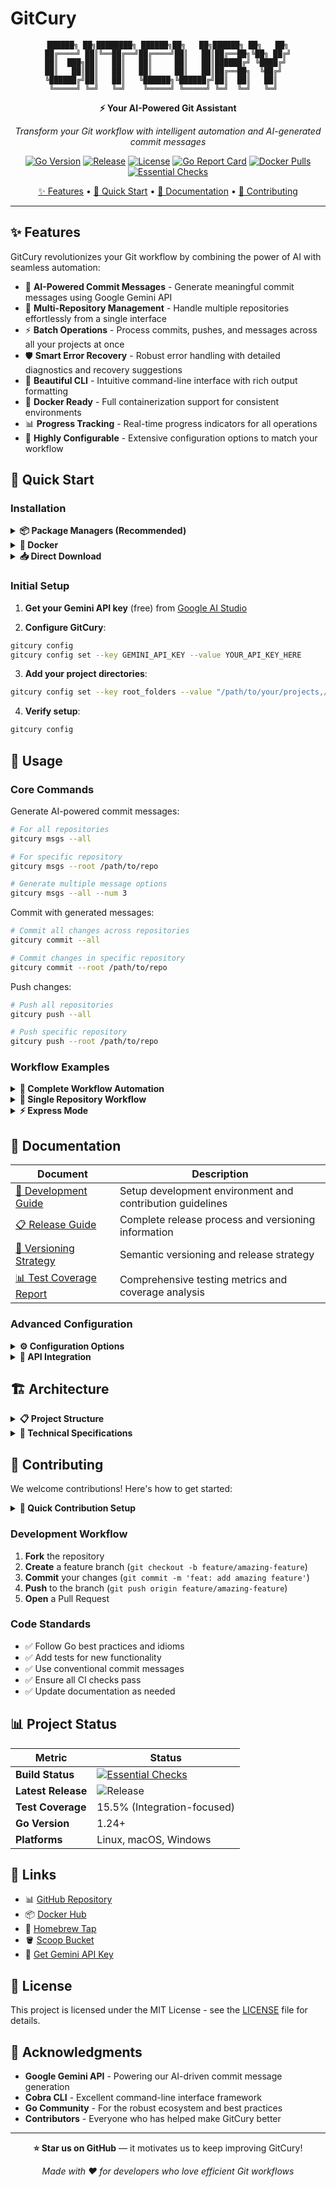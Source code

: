 # GitCury

<div align="center">

```
██████╗ ██╗████████╗ ██████╗██╗   ██╗██████╗ ██╗   ██╗
██╔════╝ ██║╚══██╔══╝██╔════╝██║   ██║██╔══██╗╚██╗ ██╔╝
██║  ███╗██║   ██║   ██║     ██║   ██║██████╔╝ ╚████╔╝ 
██║   ██║██║   ██║   ██║     ██║   ██║██╔══██╗  ╚██╔╝  
╚██████╔╝██║   ██║   ╚██████╗╚██████╔╝██║  ██║   ██║   
 ╚═════╝ ╚═╝   ╚═╝    ╚═════╝ ╚═════╝ ╚═╝  ╚═╝   ╚═╝   
```

**⚡ Your AI-Powered Git Assistant**

*Transform your Git workflow with intelligent automation and AI-generated commit messages*

[![Go Version](https://img.shields.io/badge/go-%3E%3D1.24-blue.svg)](https://golang.org/dl/)
[![Release](https://img.shields.io/github/v/release/lakshyajain-0291/GitCury)](https://github.com/lakshyajain-0291/GitCury/releases)
[![License](https://img.shields.io/github/license/lakshyajain-0291/GitCury)](./LICENSE)
[![Go Report Card](https://goreportcard.com/badge/github.com/lakshyajain-0291/GitCury)](https://goreportcard.com/report/github.com/lakshyajain-0291/GitCury)
[![Docker Pulls](https://img.shields.io/docker/pulls/lakshyajain1503/gitcury)](https://hub.docker.com/r/lakshyajain1503/gitcury)
[![Essential Checks](https://github.com/lakshyajain-0291/GitCury/actions/workflows/essential-checks.yml/badge.svg)](https://github.com/lakshyajain-0291/GitCury/actions)

[✨ Features](#features) • [🚀 Quick Start](#quick-start) • [📖 Documentation](#documentation) • [🤝 Contributing](#contributing)

</div>

---

## ✨ Features

GitCury revolutionizes your Git workflow by combining the power of AI with seamless automation:

- 🧠 **AI-Powered Commit Messages** - Generate meaningful commit messages using Google Gemini API
- 🎯 **Multi-Repository Management** - Handle multiple repositories effortlessly from a single interface
- ⚡ **Batch Operations** - Process commits, pushes, and messages across all your projects at once
- 🛡️ **Smart Error Recovery** - Robust error handling with detailed diagnostics and recovery suggestions
- 🎨 **Beautiful CLI** - Intuitive command-line interface with rich output formatting
- 🐳 **Docker Ready** - Full containerization support for consistent environments
- 📊 **Progress Tracking** - Real-time progress indicators for all operations
- 🔧 **Highly Configurable** - Extensive configuration options to match your workflow

## 🚀 Quick Start

### Installation

<details>
<summary><strong>📦 Package Managers (Recommended)</strong></summary>

#### Homebrew (macOS & Linux)
```bash
brew tap lakshyajain-0291/gitcury
brew install gitcury
```

#### Scoop (Windows)
```powershell
scoop bucket add gitcury https://github.com/lakshyajain-0291/GitCury-Scoop-Bucket.git
scoop install gitcury
```

#### Go Install
```bash
go install github.com/lakshyajain-0291/gitcury@latest
export PATH=$PATH:$(go env GOPATH)/bin
gitcury -h
```

</details>

<details>
<summary><strong>🐳 Docker</strong></summary>

```bash
# Pull the latest image
docker pull lakshyajain1503/gitcury:latest

# Run GitCury in a container
docker run -it --rm \
  -v "$(pwd):/app/data" \
  -v "$HOME/.gitconfig:/home/gitcuryuser/.gitconfig:ro" \
  -v "$HOME/.gitcury:/home/gitcuryuser/.gitcury" \
  lakshyajain1503/gitcury:latest --help
```

</details>

<details>
<summary><strong>📥 Direct Download</strong></summary>

Download pre-built binaries from our [releases page](https://github.com/lakshyajain-0291/GitCury/releases/latest) for:
- Linux (x86_64, ARM64)
- macOS (Intel, Apple Silicon)
- Windows (x86_64, ARM64)

</details>

### Initial Setup

1. **Get your Gemini API key** (free) from [Google AI Studio](https://aistudio.google.com/app/apikey)

2. **Configure GitCury**:
```bash
gitcury config
gitcury config set --key GEMINI_API_KEY --value YOUR_API_KEY_HERE
```

3. **Add your project directories**:
```bash
gitcury config set --key root_folders --value "/path/to/your/projects,/path/to/other/projects"
```

4. **Verify setup**:
```bash
gitcury config
```

## 🎯 Usage

### Core Commands

Generate AI-powered commit messages:
```bash
# For all repositories
gitcury msgs --all

# For specific repository
gitcury msgs --root /path/to/repo

# Generate multiple message options
gitcury msgs --all --num 3
```

Commit with generated messages:
```bash
# Commit all changes across repositories
gitcury commit --all

# Commit changes in specific repository
gitcury commit --root /path/to/repo
```

Push changes:
```bash
# Push all repositories
gitcury push --all

# Push specific repository
gitcury push --root /path/to/repo
```

### Workflow Examples

<details>
<summary><strong>🔄 Complete Workflow Automation</strong></summary>

**Workflow Visualization:**

```mermaid
graph TD
    START[Start GitCury] --> SCAN[Scan Repositories]
    SCAN --> ANALYZE[Analyze Changes]
    ANALYZE --> GENERATE[Generate AI Messages]
    
    GENERATE --> REVIEW{Review Messages}
    REVIEW -->|Approve| COMMIT[Commit Changes]
    REVIEW -->|Regenerate| GENERATE
    
    COMMIT --> BATCH[Batch Process]
    BATCH --> PUSH[Push to Remote]
    PUSH --> COMPLETE[Workflow Complete]
    
    subgraph "Multi-Repository Processing"
        REPO1[Repository 1]
        REPO2[Repository 2]
        REPO3[Repository N...]
    end
    
    BATCH --> REPO1
    BATCH --> REPO2
    BATCH --> REPO3
    
    subgraph "AI Processing"
        CONTEXT[Build Context]
        GEMINI[Gemini API]
        CLUSTER[Apply Clustering]
    end
    
    GENERATE --> CONTEXT
    CONTEXT --> GEMINI
    GEMINI --> CLUSTER
    CLUSTER --> REVIEW
```

```bash
# 1. Generate commit messages for all projects
gitcury msgs --all --num 2

# 2. Review and commit changes
gitcury commit --all

# 3. Push all changes
gitcury push --all
```

**Process Flow:**
1. **Analysis** - GitCury scans all configured repositories
2. **AI Generation** - Gemini API creates contextual commit messages
3. **Review** - User reviews generated messages
4. **Batch Commit** - All repositories committed simultaneously
5. **Push** - Changes pushed to remote repositories

</details>

<details>
<summary><strong>🎯 Single Repository Workflow</strong></summary>

```bash
# Navigate to your project
cd /path/to/your/project

# Generate commit messages
gitcury msgs --root .

# Commit with AI-generated message
gitcury commit --root .

# Push changes
gitcury push --root .
```

</details>

<details>
<summary><strong>⚡ Express Mode</strong></summary>

```bash
# One-liner for quick commits (using aliases)
gitcury msgs --all && gitcury commit --all && gitcury push --all
```

</details>

## 📖 Documentation

| Document | Description |
|----------|-------------|
| [🔧 Development Guide](./DEVELOPMENT.md) | Setup development environment and contribution guidelines |
| [📋 Release Guide](./RELEASE_GUIDE.md) | Complete release process and versioning information |
| [🔄 Versioning Strategy](./VERSIONING.md) | Semantic versioning and release strategy |
| [📊 Test Coverage Report](./COVERAGE_REPORT.md) | Comprehensive testing metrics and coverage analysis |

### Advanced Configuration

<details>
<summary><strong>⚙️ Configuration Options</strong></summary>

**Configuration Flow:**

```mermaid
flowchart TD
    START[Application Start] --> LOAD[Load Config]
    LOAD --> CHECK{Config Exists?}
    CHECK -->|No| SETUP[Interactive Setup]
    CHECK -->|Yes| VALIDATE[Validate Config]
    
    SETUP --> APIKEY[Request API Key]
    APIKEY --> FOLDERS[Configure Root Folders]
    FOLDERS --> ALIASES[Set Custom Aliases]
    ALIASES --> SAVE[Save Configuration]
    
    VALIDATE --> VALID{Valid?}
    VALID -->|No| ERROR[Show Errors]
    VALID -->|Yes| READY[Ready to Use]
    
    ERROR --> REPAIR[Auto-Repair Attempt]
    REPAIR --> MANUAL[Manual Fix Required]
    
    SAVE --> READY
    MANUAL --> READY
    
    subgraph "Config Structure"
        JSON[config.json]
        ENV[Environment Variables]
        PROFILES[Multiple Profiles]
    end
    
    READY --> JSON
    READY --> ENV
    READY --> PROFILES
```

GitCury supports extensive configuration through `~/.gitcury/config.json`:

```json
{
  "gemini_api_key": "your-api-key",
  "root_folders": ["/path/to/project1", "/path/to/project2"],
  "default_commit_count": 3,
  "auto_push": false,
  "clustering": {
    "enabled": true,
    "similarity_threshold": 0.8
  },
  "aliases": {
    "commit": "seal",
    "push": "deploy",
    "msgs": "getmsgs"
  }
}
```

**Key Configuration Features:**
- 🎛️ **Clustering** - Group similar changes for better commit organization
- 🚀 **Auto-push** - Automatically push after successful commits
- 📝 **Custom Aliases** - Personalize command names to match your workflow
- 🎯 **Smart Defaults** - Sensible defaults that work out of the box

**Configuration Management:**
- **Validation** - Automatic configuration validation on startup
- **Migration** - Seamless config updates between versions
- **Environment Variables** - Override settings via environment variables
- **Multiple Profiles** - Support for different configuration profiles

</details>

<details>
<summary><strong>🔌 API Integration</strong></summary>

**AI Integration Flow:**

```mermaid
sequenceDiagram
    participant User
    participant CLI
    participant Core
    participant Gemini as Gemini API
    participant Git
    
    User->>CLI: gitcury msgs --all
    CLI->>Core: ProcessMsgGeneration()
    Core->>Git: AnalyzeChanges()
    Git-->>Core: ChangesContext
    
    loop For each repository
        Core->>Gemini: GenerateCommitMessage(context)
        Gemini-->>Core: AI-Generated Messages
        Core->>Core: ApplyClustering()
        Core->>Core: ValidateMessages()
    end
    
    Core-->>CLI: FormattedResults
    CLI-->>User: Display Messages
    
    Note over Gemini: Rate limiting & caching applied
    Note over Core: Batch processing optimization
```

GitCury integrates with Google Gemini API for intelligent commit message generation:

- **Contextual Analysis** - Analyzes code changes to understand intent
- **Multiple Options** - Generates several commit message variations
- **Best Practices** - Follows conventional commit standards
- **Smart Categorization** - Automatically detects feature, fix, docs, etc.

**Integration Features:**
- **Rate Limiting**: Intelligent API call management
- **Error Handling**: Graceful fallbacks and retry mechanisms  
- **Caching**: Optimized performance with response caching
- **Batch Processing**: Efficient handling of multiple repositories

</details>

## 🏗️ Architecture

<details>
<summary><strong>📋 Project Structure</strong></summary>

```
GitCury/
├── cmd/                    # CLI commands and interface
├── core/                   # Core business logic
├── config/                 # Configuration management
├── git/                    # Git operations and integration
├── utils/                  # Utility functions and helpers
├── interfaces/             # Interface definitions
├── tests/                  # Comprehensive test suite
├── assets/                 # Project assets and documentation
└── docs/                   # Additional documentation
```

**System Architecture Diagram:**

```mermaid
graph TB
    subgraph "CLI Layer"
        CMD[cmd/]
        ROOT[root.go]
        MSGS[msgs.go]
        COMMIT[commit.go]
        PUSH[push.go]
    end
    
    subgraph "Core Layer"
        CORE[core/]
        CORE_MSGS[msgs.go]
        CORE_COMMIT[commit.go]
        CORE_PUSH[push.go]
    end
    
    subgraph "Service Layer"
        GIT[git/]
        UTILS[utils/]
        CONFIG[config/]
        DI[di/]
    end
    
    subgraph "Integration Layer"
        INTERFACES[interfaces/]
        GEMINI[gemini.go]
        API[api/]
    end
    
    subgraph "External Services"
        GEMINI_API[Google Gemini API]
        GIT_REPOS[Git Repositories]
    end
    
    CMD --> CORE
    CORE --> GIT
    CORE --> UTILS
    CORE --> CONFIG
    INTERFACES --> GEMINI_API
    GIT --> GIT_REPOS
    UTILS --> INTERFACES
    DI --> INTERFACES
```

The architecture follows a modular design with clear separation of concerns:
- **CLI Layer** (`cmd/`) - User interface and command handling
- **Core Layer** (`core/`) - Business logic and workflows
- **Service Layer** (`git/`, `utils/`) - Git operations and utilities
- **Integration Layer** (`interfaces/`) - External API integrations
- **Configuration Layer** (`config/`) - Settings and user preferences

</details>

<details>
<summary><strong>🔧 Technical Specifications</strong></summary>

**System Component Overview:**

```mermaid
graph LR
    subgraph "Application Core"
        CLI[CLI Interface<br/>Cobra Framework]
        CORE[Business Logic<br/>Core Package]
        CONFIG[Configuration<br/>JSON/YAML]
    end
    
    subgraph "AI Integration"
        GEMINI[Gemini API<br/>Client]
        AI_PROC[Message Generation<br/>Processing]
        CONTEXT[Code Analysis<br/>Context Builder]
    end
    
    subgraph "Git Operations"
        GIT_CLIENT[Git Client<br/>Operations]
        MULTI_REPO[Multi-Repository<br/>Manager]
        BATCH[Batch Processing<br/>Worker Pool]
    end
    
    subgraph "Infrastructure"
        ERROR[Error Recovery<br/>System]
        PROGRESS[Progress Tracking<br/>Real-time]
        LOGGING[Logging<br/>Structured]
    end
    
    CLI --> CORE
    CORE --> GEMINI
    CORE --> GIT_CLIENT
    GEMINI --> AI_PROC
    AI_PROC --> CONTEXT
    GIT_CLIENT --> MULTI_REPO
    MULTI_REPO --> BATCH
    CORE --> ERROR
    CORE --> PROGRESS
    ERROR --> LOGGING
```

**Technical Stack:**
- **Language**: Go 1.24+
- **CLI Framework**: Cobra
- **AI Integration**: Google Gemini API
- **Architecture**: Modular, dependency-injected design
- **Testing**: 15.5% integration coverage with end-to-end validation
- **Platforms**: Cross-platform (Linux, macOS, Windows)
- **Deployment**: Multi-channel distribution (Homebrew, Scoop, Docker, Direct)

**Key Components:**
- **Dependency Injection**: Clean architecture with interface-based design
- **Worker Pool**: Concurrent processing for multi-repository operations
- **Error Recovery**: Advanced error handling with context and suggestions
- **Progress Tracking**: Real-time feedback for long-running operations
- **Configuration Management**: Flexible JSON-based configuration system

</details>

## 🤝 Contributing

We welcome contributions! Here's how to get started:

<details>
<summary><strong>🚀 Quick Contribution Setup</strong></summary>

**Development Setup Flow:**

```mermaid
graph TD
    FORK[Fork Repository] --> CLONE[Clone Locally]
    CLONE --> DEPS[Install Dependencies]
    DEPS --> ENV[Setup Dev Environment]
    ENV --> TEST[Run Tests]
    TEST --> BUILD[Build & Test]
    BUILD --> READY[Ready to Contribute]
    
    subgraph "Development Cycle"
        BRANCH[Create Feature Branch]
        CODE[Write Code]
        TEST_LOCAL[Test Locally]
        COMMIT_LOCAL[Commit Changes]
        PUSH_BRANCH[Push Branch]
        PR[Create Pull Request]
    end
    
    READY --> BRANCH
    BRANCH --> CODE
    CODE --> TEST_LOCAL
    TEST_LOCAL --> COMMIT_LOCAL
    COMMIT_LOCAL --> PUSH_BRANCH
    PUSH_BRANCH --> PR
    
    subgraph "CI/CD Pipeline"
        CI_BUILD[CI Build]
        CI_TEST[CI Tests]
        CODE_REVIEW[Code Review]
        MERGE[Merge to Main]
    end
    
    PR --> CI_BUILD
    CI_BUILD --> CI_TEST
    CI_TEST --> CODE_REVIEW
    CODE_REVIEW --> MERGE
```

```bash
# 1. Fork and clone the repository
git clone https://github.com/your-username/GitCury.git
cd GitCury

# 2. Install dependencies
go mod download

# 3. Set up development environment
make install

# 4. Run tests
make test

# 5. Build and test locally
make build
./gitcury --help
```

</details>

### Development Workflow

1. **Fork** the repository
2. **Create** a feature branch (`git checkout -b feature/amazing-feature`)
3. **Commit** your changes (`git commit -m 'feat: add amazing feature'`)
4. **Push** to the branch (`git push origin feature/amazing-feature`)
5. **Open** a Pull Request

### Code Standards

- ✅ Follow Go best practices and idioms
- ✅ Add tests for new functionality
- ✅ Use conventional commit messages
- ✅ Ensure all CI checks pass
- ✅ Update documentation as needed

## 📊 Project Status

| Metric | Status |
|--------|--------|
| **Build Status** | [![Essential Checks](https://github.com/lakshyajain-0291/GitCury/actions/workflows/essential-checks.yml/badge.svg)](https://github.com/lakshyajain-0291/GitCury/actions) |
| **Latest Release** | ![Release](https://img.shields.io/github/v/release/lakshyajain-0291/GitCury) |
| **Test Coverage** | 15.5% (Integration-focused) |
| **Go Version** | 1.24+ |
| **Platforms** | Linux, macOS, Windows |

## 🔗 Links

- 📊 [GitHub Repository](https://github.com/lakshyajain-0291/GitCury)
- 📦 [Docker Hub](https://hub.docker.com/r/lakshyajain1503/gitcury)
- 🍺 [Homebrew Tap](https://github.com/lakshyajain-0291/homebrew-gitcury)
- 🪣 [Scoop Bucket](https://github.com/lakshyajain-0291/GitCury-Scoop-Bucket)
- 🔑 [Get Gemini API Key](https://aistudio.google.com/app/apikey)

## 📄 License

This project is licensed under the MIT License - see the [LICENSE](./LICENSE) file for details.

## 🙏 Acknowledgments

- **Google Gemini API** - Powering our AI-driven commit message generation
- **Cobra CLI** - Excellent command-line interface framework
- **Go Community** - For the robust ecosystem and best practices
- **Contributors** - Everyone who has helped make GitCury better

---

<div align="center">

**⭐ Star us on GitHub** — it motivates us to keep improving GitCury!

*Made with ❤️ for developers who love efficient Git workflows*

</div>
